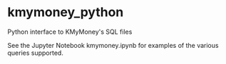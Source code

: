 # kmymoney_python
Python interface to KMyMoney's SQL files

See the Jupyter Notebook kmymoney.ipynb for examples of the
various queries supported.
